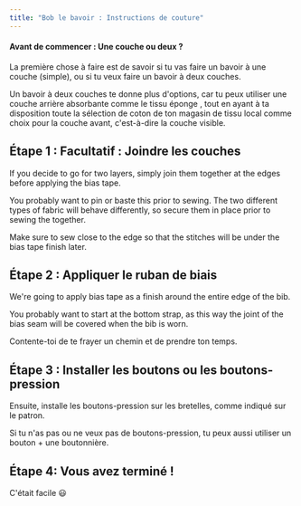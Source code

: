 ```yaml
---
title: "Bob le bavoir : Instructions de couture"
---
```


<Note>

#### Avant de commencer : Une couche ou deux ?

La première chose à faire est de savoir si tu vas faire un bavoir à une couche (simple),
ou si tu veux faire un bavoir à deux couches.

Un bavoir à deux couches te donne plus d'options, car tu peux utiliser une couche arrière absorbante comme le tissu éponge
, tout en ayant à ta disposition toute la sélection de coton de ton magasin de tissu local
comme choix pour la couche avant, c'est-à-dire la couche visible.

</Note>

## Étape 1 : Facultatif : Joindre les couches

If you decide to go for two layers, simply join them together at the edges before applying the bias tape.

You probably want to pin or baste this prior to sewing. The two different types of fabric will behave differently, so secure them in place prior to sewing the together.

Make sure to sew close to the edge so that the stitches will be under the bias tape finish later.

## Étape 2 : Appliquer le ruban de biais

We're going to apply bias tape as a finish around the entire edge of the bib.

You probably want to start at the bottom strap, as this way the joint of the bias seam will be covered when the bib is worn.

Contente-toi de te frayer un chemin et de prendre ton temps.

## Étape 3 : Installer les boutons ou les boutons-pression

Ensuite, installe les boutons-pression sur les bretelles, comme indiqué sur le patron.

Si tu n'as pas ou ne veux pas de boutons-pression, tu peux aussi utiliser un bouton + une boutonnière.

## Étape 4: Vous avez terminé !

C'était facile 😃
